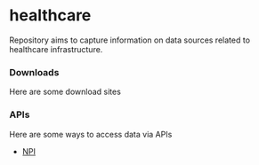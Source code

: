 # healthcare
Repository aims to capture information on data sources related to healthcare infrastructure.


### Downloads
Here are some download sites

### APIs
Here are some ways to access data via APIs
  
  - [NPI](https://npiregistry.cms.hhs.gov/registry/help-api)
